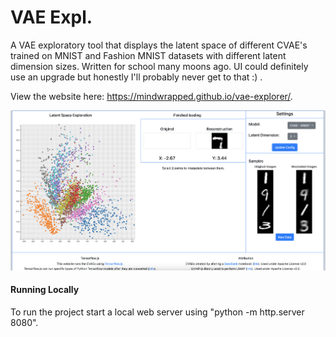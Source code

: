 # VAE Expl.
A VAE exploratory tool that displays the latent space of different CVAE's trained on MNIST and Fashion MNIST datasets with different latent dimension sizes. Written for school many moons ago. UI could definitely use an upgrade but honestly I'll probably never get to that :) .

View the website here: https://mindwrapped.github.io/vae-explorer/.

![Screenshot of App](./sshot.png)

#### Running Locally
To run the project start a local web server using "python -m http.server 8080".
